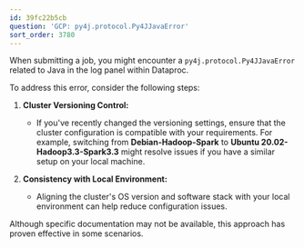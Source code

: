 ```yaml
---
id: 39fc22b5cb
question: 'GCP: py4j.protocol.Py4JJavaError'
sort_order: 3780
---
```


When submitting a job, you might encounter a `py4j.protocol.Py4JJavaError` related to Java in the log panel within Dataproc. 

To address this error, consider the following steps:

1. **Cluster Versioning Control:**
   - If you've recently changed the versioning settings, ensure that the cluster configuration is compatible with your requirements. For example, switching from **Debian-Hadoop-Spark** to **Ubuntu 20.02-Hadoop3.3-Spark3.3** might resolve issues if you have a similar setup on your local machine.

2. **Consistency with Local Environment:**
   - Aligning the cluster's OS version and software stack with your local environment can help reduce configuration issues.

Although specific documentation may not be available, this approach has proven effective in some scenarios.